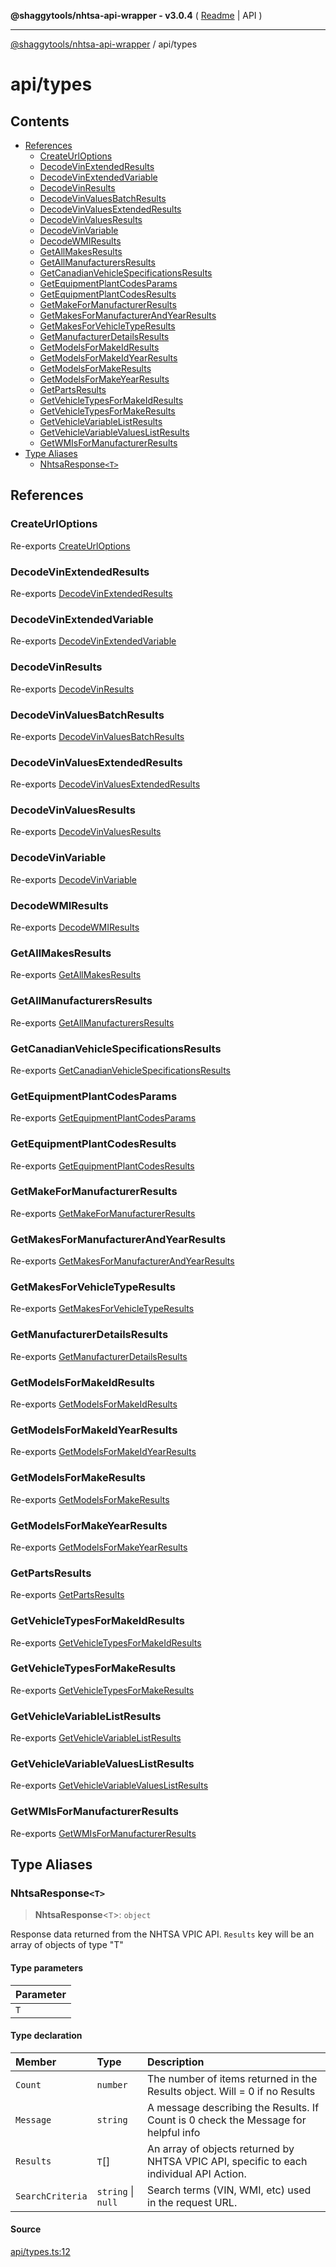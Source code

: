 **@shaggytools/nhtsa-api-wrapper - v3.0.4** ( [Readme](../index.md) \| API )

***

[@shaggytools/nhtsa-api-wrapper](../modules.md) / api/types

# api/types

## Contents

- [References](types.md#references)
  - [CreateUrlOptions](types.md#createurloptions)
  - [DecodeVinExtendedResults](types.md#decodevinextendedresults)
  - [DecodeVinExtendedVariable](types.md#decodevinextendedvariable)
  - [DecodeVinResults](types.md#decodevinresults)
  - [DecodeVinValuesBatchResults](types.md#decodevinvaluesbatchresults)
  - [DecodeVinValuesExtendedResults](types.md#decodevinvaluesextendedresults)
  - [DecodeVinValuesResults](types.md#decodevinvaluesresults)
  - [DecodeVinVariable](types.md#decodevinvariable)
  - [DecodeWMIResults](types.md#decodewmiresults)
  - [GetAllMakesResults](types.md#getallmakesresults)
  - [GetAllManufacturersResults](types.md#getallmanufacturersresults)
  - [GetCanadianVehicleSpecificationsResults](types.md#getcanadianvehiclespecificationsresults)
  - [GetEquipmentPlantCodesParams](types.md#getequipmentplantcodesparams)
  - [GetEquipmentPlantCodesResults](types.md#getequipmentplantcodesresults)
  - [GetMakeForManufacturerResults](types.md#getmakeformanufacturerresults)
  - [GetMakesForManufacturerAndYearResults](types.md#getmakesformanufacturerandyearresults)
  - [GetMakesForVehicleTypeResults](types.md#getmakesforvehicletyperesults)
  - [GetManufacturerDetailsResults](types.md#getmanufacturerdetailsresults)
  - [GetModelsForMakeIdResults](types.md#getmodelsformakeidresults)
  - [GetModelsForMakeIdYearResults](types.md#getmodelsformakeidyearresults)
  - [GetModelsForMakeResults](types.md#getmodelsformakeresults)
  - [GetModelsForMakeYearResults](types.md#getmodelsformakeyearresults)
  - [GetPartsResults](types.md#getpartsresults)
  - [GetVehicleTypesForMakeIdResults](types.md#getvehicletypesformakeidresults)
  - [GetVehicleTypesForMakeResults](types.md#getvehicletypesformakeresults)
  - [GetVehicleVariableListResults](types.md#getvehiclevariablelistresults)
  - [GetVehicleVariableValuesListResults](types.md#getvehiclevariablevalueslistresults)
  - [GetWMIsForManufacturerResults](types.md#getwmisformanufacturerresults)
- [Type Aliases](types.md#type-aliases)
  - [NhtsaResponse`<T>`](types.md#nhtsaresponset)

## References

### CreateUrlOptions

Re-exports [CreateUrlOptions](useNHTSA.md#createurloptions)

### DecodeVinExtendedResults

Re-exports [DecodeVinExtendedResults](endpoints/DecodeVinExtended.md#decodevinextendedresults)

### DecodeVinExtendedVariable

Re-exports [DecodeVinExtendedVariable](endpoints/DecodeVinExtended.md#decodevinextendedvariable)

### DecodeVinResults

Re-exports [DecodeVinResults](endpoints/DecodeVin.md#decodevinresults)

### DecodeVinValuesBatchResults

Re-exports [DecodeVinValuesBatchResults](endpoints/DecodeVinValuesBatch.md#decodevinvaluesbatchresults)

### DecodeVinValuesExtendedResults

Re-exports [DecodeVinValuesExtendedResults](endpoints/DecodeVinValuesExtended.md#decodevinvaluesextendedresults)

### DecodeVinValuesResults

Re-exports [DecodeVinValuesResults](endpoints/DecodeVinValues.md#decodevinvaluesresults)

### DecodeVinVariable

Re-exports [DecodeVinVariable](endpoints/DecodeVin.md#decodevinvariable)

### DecodeWMIResults

Re-exports [DecodeWMIResults](endpoints/DecodeWMI.md#decodewmiresults)

### GetAllMakesResults

Re-exports [GetAllMakesResults](endpoints/GetAllMakes.md#getallmakesresults)

### GetAllManufacturersResults

Re-exports [GetAllManufacturersResults](endpoints/GetAllManufacturers.md#getallmanufacturersresults)

### GetCanadianVehicleSpecificationsResults

Re-exports [GetCanadianVehicleSpecificationsResults](endpoints/GetCanadianVehicleSpecifications.md#getcanadianvehiclespecificationsresults)

### GetEquipmentPlantCodesParams

Re-exports [GetEquipmentPlantCodesParams](endpoints/GetEquipmentPlantCodes.md#getequipmentplantcodesparams)

### GetEquipmentPlantCodesResults

Re-exports [GetEquipmentPlantCodesResults](endpoints/GetEquipmentPlantCodes.md#getequipmentplantcodesresults)

### GetMakeForManufacturerResults

Re-exports [GetMakeForManufacturerResults](endpoints/GetMakeForManufacturer.md#getmakeformanufacturerresults)

### GetMakesForManufacturerAndYearResults

Re-exports [GetMakesForManufacturerAndYearResults](endpoints/GetMakesForManufacturerAndYear.md#getmakesformanufacturerandyearresults)

### GetMakesForVehicleTypeResults

Re-exports [GetMakesForVehicleTypeResults](endpoints/GetMakesForVehicleType.md#getmakesforvehicletyperesults)

### GetManufacturerDetailsResults

Re-exports [GetManufacturerDetailsResults](endpoints/GetManufacturerDetails.md#getmanufacturerdetailsresults)

### GetModelsForMakeIdResults

Re-exports [GetModelsForMakeIdResults](endpoints/GetModelsForMakeId.md#getmodelsformakeidresults)

### GetModelsForMakeIdYearResults

Re-exports [GetModelsForMakeIdYearResults](endpoints/GetModelsForMakeIdYear.md#getmodelsformakeidyearresults)

### GetModelsForMakeResults

Re-exports [GetModelsForMakeResults](endpoints/GetModelsForMake.md#getmodelsformakeresults)

### GetModelsForMakeYearResults

Re-exports [GetModelsForMakeYearResults](endpoints/GetModelsForMakeYear.md#getmodelsformakeyearresults)

### GetPartsResults

Re-exports [GetPartsResults](endpoints/GetParts.md#getpartsresults)

### GetVehicleTypesForMakeIdResults

Re-exports [GetVehicleTypesForMakeIdResults](endpoints/GetVehicleTypesForMakeId.md#getvehicletypesformakeidresults)

### GetVehicleTypesForMakeResults

Re-exports [GetVehicleTypesForMakeResults](endpoints/GetVehicleTypesForMake.md#getvehicletypesformakeresults)

### GetVehicleVariableListResults

Re-exports [GetVehicleVariableListResults](endpoints/GetVehicleVariableList.md#getvehiclevariablelistresults)

### GetVehicleVariableValuesListResults

Re-exports [GetVehicleVariableValuesListResults](endpoints/GetVehicleVariableValuesList.md#getvehiclevariablevalueslistresults)

### GetWMIsForManufacturerResults

Re-exports [GetWMIsForManufacturerResults](endpoints/GetWMIsForManufacturer.md#getwmisformanufacturerresults)

## Type Aliases

### NhtsaResponse`<T>`

> **NhtsaResponse**\<`T`\>: `object`

Response data returned from the NHTSA VPIC API. `Results` key will be an array of objects of type "T"

#### Type parameters

| Parameter |
| :------ |
| `T` |

#### Type declaration

| Member | Type | Description |
| :------ | :------ | :------ |
| `Count` | `number` | The number of items returned in the Results object. Will = 0 if no Results |
| `Message` | `string` | A message describing the Results. If Count is 0 check the Message for helpful info |
| `Results` | `T`[] | An array of objects returned by NHTSA VPIC API, specific to each individual API Action. |
| `SearchCriteria` | `string` \| `null` | Search terms (VIN, WMI, etc) used in the request URL. |

#### Source

[api/types.ts:12](https://github.com/ShaggyTech/nhtsa-api-wrapper/blob/main/packages/lib/src/api/types.ts#L12)
